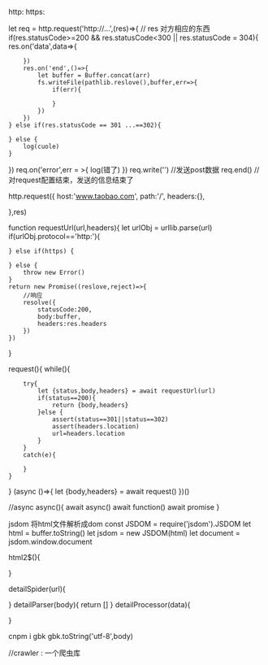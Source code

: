 http:
https:

let req = http.request('http://...',(res)=>{  // res 对方相应的东西  
    if(res.statusCode>=200 && res.statusCode<300 || res.statusCode = 304){
        res.on('data',data=>{

        })
        res.on('end',()=>{
            let buffer = Buffer.concat(arr)
            fs.writeFile(pathlib.reslove(),buffer,err=>{
                if(err){

                }
            })
        })
    } else if(res.statusCode == 301 ...==302){

    } else {
        log(cuole)
    }
})
req.on('error',err = >{
    log(错了)
})
req.write('')   //发送post数据
req.end()     //对request配置结束，发送的信息结束了


http.request({
    host:'www.taobao.com',
    path:'/',
    headers:{},

},res)

function requestUrl(url,headers){
    let urlObj = urllib.parse(url)
    if(urlObj.protocol=='http:'){

    } else if(https) {

    } else {
        throw new Error()
    }
    return new Promise((reslove,reject)=>{
        //响应
        resolve({
            statusCode:200,
            body:buffer,
            headers:res.headers
        })
    })
}

request(){
    while(){

        try{
            let {status,body,headers} = await requestUrl(url)
            if(status==200){
                return {body,headers}
            }else {
                assert(status==301||status==302)
                assert(headers.location)
                url=headers.location
            }
        }
        catch(e){

        }
    }
}
(async ()=>{
 let {body,headers} = await request()
})()

//async
async(){
    await async()
    await function()
    await promise
}

jsdom
将html文件解析成dom
const JSDOM = require('jsdom').JSDOM
let html = buffer.toString()
let jsdom = new JSDOM(html)
let document = jsdom.window.document


html2$(){

}

detailSpider(url){

}
detailParser(body){
    return []
}
detailProcessor(data){

}

cnpm i gbk
gbk.toString('utf-8',body)


//crawler : 一个爬虫库